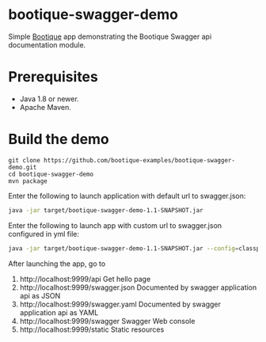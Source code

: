 # bootique-swagger-demo

Simple [Bootique](http://bootique.io) app demonstrating the Bootique Swagger api documentation module.

# Prerequisites
* Java 1.8 or newer.
* Apache Maven.

# Build the demo

```
git clone https://github.com/bootique-examples/bootique-swagger-demo.git
cd bootique-swagger-demo
mvn package
```
Enter the following to launch application with default url to swagger.json:

```bash
java -jar target/bootique-swagger-demo-1.1-SNAPSHOT.jar
```

Enter the following to launch app with custom url to swagger.json configured in yml file:

```bash
java -jar target/bootique-swagger-demo-1.1-SNAPSHOT.jar --config=classpath:customUrl.yml
```

After launching the app, go to

1. http://localhost:9999/api Get hello page
2. http://localhost:9999/swagger.json Documented by swagger application api as JSON
3. http://localhost:9999/swagger.yaml Documented by swagger application api as YAML
3. http://localhost:9999/swagger Swagger Web console
4. http://localhost:9999/static Static resources



